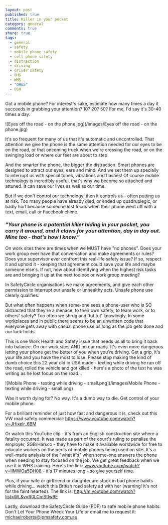 ```yaml
---
layout: post
published: true
title: Killer in your pocket
category: general
comments: true
share: true
tags: 
  - general
  - safety
  - mobile phone safety
  - cell phone safety
  - distraction
  - driving
  - driver safety
  - OHS
  - WHS
  - "OH&S"
  - OSH
---
```


Got a mobile phone? For interest's sake, estimate how many times a day it succeeds in grabbing your attention? 10? 20? 50? For me, I'd say it's 30-40 times a day.

![Eyes off the road - on the phone.jpg](/images/Eyes off the road - on the phone.jpg)

It's so frequent for many of us that it's automatic and uncontrolled. That attention we give the phone is the same attention needed for our eyes to be on the road, or that oncoming truck when we're crossing the road, or on the swinging load or where our feet are about to step. 

And the smarter the phone, the bigger the distraction. Smart phones are designed to attract our eyes, ears and mind. And we set them up specially to interrupt us with special tones, vibrations and flashes! Of course mobile technology is incredibly useful, that's why we become so attached and attuned. It can save our lives as well as our time. 

But if we don't control our technology, then it controls us - often putting us at risk. Too many people have already died, or ended up quadruplegic, or badly hurt because someone lost focus when their phone went off with a text, email, call or Facebook chime. 
### _"Your phone is a potential killer hiding in your pocket, you carry it around, and it claws for your attention, day in day out. Mine too - that's how I know."_

On work sites there are times when we MUST have "no phones". Does your work group ever have that conversation and make agreements or rules? Does your supervisor ever confront this real-life safety issue? If so, respect it and uphold it - keeping that agreement could save your life and maybe someone else's. If not, how about identifying when the highest risk tasks are and bringing it up at the next toolbox or work group meeting? 

In SafetyCircle organisations we make agreements, and give each other permission to interrupt our unsafe or unhealthy acts. Unsafe phone use clearly qualifies. 

But what often happens when some-one sees a phone-user who is SO distracted that they're a menace; to their own safety, to team work, or to others' safety? Too often we shrug and 'tut tut' knowlingly. In some workplaces and in public there seems to be an unwritten code that everyone gets away with casual phone use as long as the job gets done and our luck holds. 

This is one Work Health and Safety issue that needs us all to bring it back into balance. On our work sites AND on our roads. It's even more dangerous letting your phone get the better of you when you're driving. Get a grip, it's your life and you have the most to lose. Please stop making the kind of dumb choice this 22 year old in USA made - texting while driving he ran off the road, rolled the vehicle and got killed - here's a photo of the text he was writing as he lost focus on the road...

![Mobile Phone - texting while driving - small.png](/images/Mobile Phone - texting while driving - small.png)


Was it worth dying for? No way. It's a dumb way to die. Get control of your mobile phone. 

For a brilliant reminder of just how fast and dangerous it is, check out this VW road safety commercial: https://www.youtube.com/watch?v=JHixeIr_6BM

Or watch this YouTube clip - it's from an English construction site where a fatality occurred. It was made as part of the court's ruling to penalise the employer, SGB/Harsco - they have to make it available worldwide for free to educate workers on the perils of mobile phones being used on site. It's a well-made analysis of the "what if's" when some-one answers the phone when needing to stay focused on the job. We get great feedback when we use it in WHS training.  Here's the link: www.youtube.com/watch?v=IIMWOa5DH08 - it's 17 minutes long - so give yourself time. 

Plus, if your wife or girlfriend or daughter are stuck in bad phone habits while driving... watch this British road safety ad with her (warning! it's not for the faint hearted). The link is:  http://m.youtube.com/watch?list=WL&v=R0LCmStIw9E

Lastly, download the SafetyCircle Guide (PDF) to safe mobile phone habits: Don't Let Your Phone Wreck Your Life or email me to request it: michaelroberts@ipmsafety.com.au